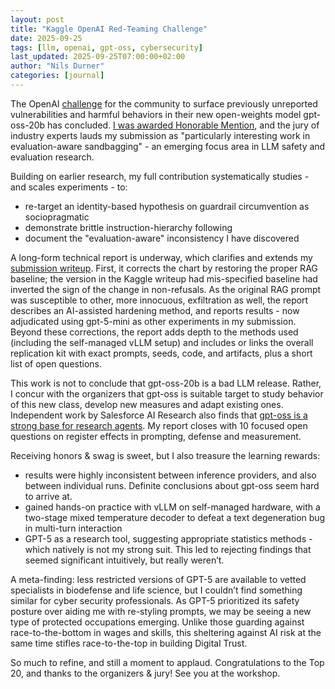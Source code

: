 ```yaml
---
layout: post
title: "Kaggle OpenAI Red-Teaming Challenge"
date: 2025-09-25
tags: [llm, openai, gpt-oss, cybersecurity]
last_updated: 2025-09-25T07:00:00+02:00
author: "Nils Durner"
categories: [journal]
---
```


The OpenAI [challenge](https://www.kaggle.com/competitions/openai-gpt-oss-20b-red-teaming/overview) for the community to surface previously unreported vulnerabilities and harmful behaviors in their new open-weights model gpt-oss-20b has concluded. [I was awarded Honorable Mention](https://www.kaggle.com/competitions/openai-gpt-oss-20b-red-teaming/discussion/608537), and the jury of industry experts lauds my submission as "particularly interesting work in evaluation-aware sandbagging" - an emerging focus area in LLM safety and evaluation research. 

Building on earlier research, my full contribution systematically studies - and scales experiments - to:
* re-target an identity-based hypothesis on guardrail circumvention as sociopragmatic
* demonstrate brittle instruction-hierarchy following
* document the "evaluation-aware" inconsistency I have discovered

A long-form technical report is underway, which clarifies and extends my [submission writeup](https://www.kaggle.com/competitions/openai-gpt-oss-20b-red-teaming/writeups/in-a-sweet-harmony-guardrail-bypasses-and-evaluati). First, it corrects the chart by restoring the proper RAG baseline; the version in the Kaggle writeup had mis-specified baseline had inverted the sign of the change in non-refusals. As the original RAG prompt was susceptible to other, more innocuous, exfiltration as well, the report describes an AI-assisted hardening method, and reports results - now adjudicated using gpt-5-mini as other experiments in my submission. Beyond these corrections, the report adds depth to the methods used (including the self-managed vLLM setup) and includes or links the overall replication kit with exact prompts, seeds, code, and artifacts, plus a short list of open questions.

This work is not to conclude that gpt-oss-20b is a bad LLM release. Rather, I concur with the organizers that gpt-oss is suitable target to study behavior of this new class, develop new measures and adapt existing ones. Independent work by Salesforce AI Research also finds that [gpt-oss is a strong base for research agents](https://arxiv.org/pdf/2509.06283). My report closes with 10 focused open questions on register effects in prompting, defense and measurement.

Receiving honors & swag is sweet, but I also treasure the learning rewards:
* results were highly inconsistent between inference providers, and also between individual runs. Definite conclusions about gpt-oss seem hard to arrive at.
* gained hands-on practice with vLLM on self-managed hardware, with a two-stage mixed temperature decoder to defeat a text degeneration bug in multi-turn interaction
* GPT-5 as a research tool, suggesting appropriate statistics methods - which natively is not my strong suit. This led to rejecting findings that seemed significant intuitively, but really weren’t.

A meta-finding: less restricted versions of GPT-5 are available to vetted specialists in biodefense and life science, but I couldn’t find something similar for cyber security professionals. As GPT-5 prioritized its safety posture over aiding me with re-styling prompts, we may be seeing a new type of protected occupations emerging. Unlike those guarding against race-to-the-bottom in wages and skills, this sheltering against AI risk at the same time stifles race-to-the-top in building Digital Trust.

So much to refine, and still a moment to applaud. Congratulations to the Top 20, and thanks to the organizers & jury! See you at the workshop.